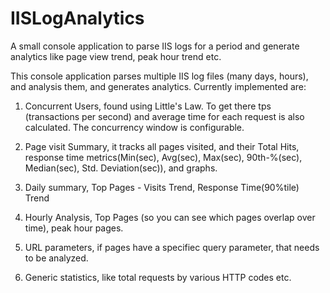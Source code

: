 # IISLogAnalytics
A small console application to parse IIS logs for a period and generate analytics like page view trend, peak hour trend etc.

This console application parses multiple IIS log files (many days, hours), and analysis them, and generates analytics. Currently implemented are:

1. Concurrent Users, found using Little's Law. To get there tps (transactions per second) and average time for each request is also calculated.
The concurrency window is configurable.

2. Page visit Summary, it tracks all pages visited, and their 
    Total Hits, response time metrics(Min(sec), Avg(sec), Max(sec), 90th-%(sec), Median(sec), Std. Deviation(sec)), and graphs.
  
3. Daily summary, Top Pages - Visits Trend, Response Time(90%tile) Trend

4. Hourly Analysis, Top Pages (so you can see which pages overlap over time), peak hour pages.

5. URL parameters, if pages have a specifiec query parameter, that needs to be analyzed.

6. Generic statistics, like total requests by various HTTP codes etc.
